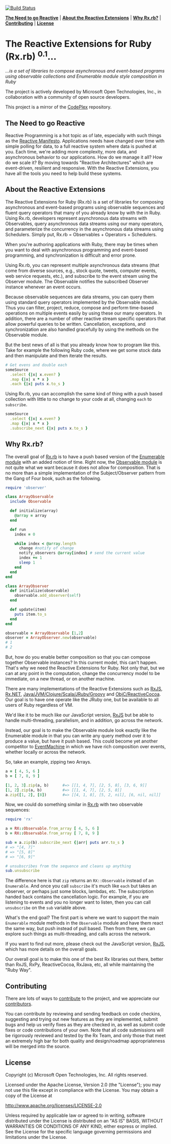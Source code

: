 [![Build Status](https://travis-ci.org/ReactiveX/Rx.rb.svg?branch=master)](https://travis-ci.org/ReactiveX/Rx.rb)

**[The Need to go Reactive](#the-need-to-go-reactive)** |
**[About the Reactive Extensions](#about-the-reactive-extensions)** |
**[Why Rx.rb?](#why-rxrb)** |
**[Contributing](#contributing)** |
**[License](#license)**

# The Reactive Extensions for Ruby (Rx.rb) <sup>0.1</sup>... #
*...is a set of libraries to compose asynchronous and event-based programs using observable collections and Enumerable module style composition in Ruby*

The project is actively developed by Microsoft Open Technologies, Inc., in collaboration with a community of open source developers.

This project is a mirror of the [CodePlex](http://rxrb.codeplex.com/) repository.

## The Need to go Reactive ##

Reactive Programming is a hot topic as of late, especially with such things as the [Reactive Manifesto](http://www.reactivemanifesto.org/).  Applications needs have changed over time with simple polling for data, to a full reactive system where data is pushed at you.  Each time, we're adding more complexity, more data, and asynchronous behavior to our applications.  How do we manage it all?  How do we scale it?  By moving towards "Reactive Architectures" which are event-driven, resilient and responsive.  With the Reactive Extensions, you have all the tools you need to help build these systems.

## About the Reactive Extensions ##

The Reactive Extensions for Ruby (Rx.rb) is a set of libraries for composing asynchronous and event-based programs using observable sequences and fluent query operators that many of you already know by with the  in Ruby. Using Rx.rb, developers represent asynchronous data streams with Observables, query asynchronous data streams using our many operators, and parameterize the concurrency in the asynchronous data streams using Schedulers. Simply put, Rx.rb = Observables + Operators + Schedulers.

When you're authoring applications with Ruby, there may be times when you want to deal with asynchronous programming and event-based programming, and synchronization is difficult and error prone.

Using Rx.rb, you can represent multiple asynchronous data streams (that come from diverse sources, e.g., stock quote, tweets, computer events, web service requests, etc.), and subscribe to the event stream using the Observer module. The Observable notifies the subscribed Observer instance whenever an event occurs.

Because observable sequences are data streams, you can query them using standard query operators implemented by the Observable module. Thus you can filter, project, reduce, compose and perform time-based operations on multiple events easily by using these our many operators. In addition, there are a number of other reactive stream specific operators that allow powerful queries to be written. Cancellation, exceptions, and synchronization are also handled gracefully by using the methods on the Observable module.

But the best news of all is that you already know how to program like this.  Take for example the following Ruby code, where we get some stock data and then manipulate and then iterate the results.

```ruby
# Get evens and double each
someSource
  .select {|x| x.even? }
  .map {|x| x * x }
  .each {|x| puts x.to_s }
```

Using Rx.rb, you can accomplish the same kind of thing with a push based collection with little to no change to your code at all, changing `each` to `subscribe`.

```ruby
someSource
  .select {|x| x.even? }
  .map {|x| x * x }
  .subscribe_next {|x| puts x.to_s }
```

## Why Rx.rb? ##

The overall goal of [Rx.rb](https://github.com/Reactive-Extensions/Rx.rb) is to have a push based version of the [Enumerable module](http://www.ruby-doc.org/core-2.1.0/Enumerable.html) with an added notion of time.  Right now, the [Observable module](http://ruby-doc.org/stdlib-1.9.3/libdoc/observer/rdoc/Observable.html) is not quite what we want because it does not allow for composition.  That is no more than a simple implementation of the Subject/Observer pattern from the Gang of Four book, such as the following.

```ruby
require 'observer'

class ArrayObservable
  include Observable

  def initialize(array)
    @array = array
  end

  def run
  	index = 0

  	while index < @array.length
      change #notify of change
      notify_observers @array[index] # send the current value
      index += 1
      sleep 1
  	end
  end
end

class ArrayObserver
  def initialize(observable)
    observable.add_observer(self)
  end

  def update(item)
  	puts item.to_s
  end
end

observable = ArrayObservable [1,2]
observer = ArrayObserver.new(observable)
# 1
# 2
```

But, how do you enable better composition so that you can compose together Observable instances?  In this current model, this can't happen.  That's why we need the Reactive Extensions for Ruby.  Not only that, but we can at any point in the computation, change the concurrency model to be immediate, on a new thread, or on another machine.

There are many implementations of the Reactive Extensions such as [RxJS](https://github.com/Reactive-Extensions/RxJS), [Rx.NET](https://github.com/reactive-extensions/rx.net), [Java/JVM/Clojure/Scala/JRuby/Groovy](https://github.com/Netflix/RxJava) and [ObjC/ReactiveCocoa](https://github.com/ReactiveCocoa/ReactiveCocoa).  Our goal is to have one operate like the JRuby one, but be available to all users of Ruby regardless of VM.

We'd like it to be much like our JavaScript version, [RxJS](https://github.com/Reactive-Extensions/RxJS) but be able to handle multi-threading, parallelism, and in addition, go across the network.

Instead, our goal is to make the Observable module look exactly like the Enumerable module in that you can write any query method over it to produce a value, but have it push based.  This could become yet another competitor to [EventMachine](http://rubyeventmachine.com/) in which we have rich composition over events, whether locally or across the network.

So, take an example, zipping two Arrays.

```ruby
a = [ 4, 5, 6 ]
b = [ 7, 8, 9 ]

[1, 2, 3].zip(a, b)      #=> [[1, 4, 7], [2, 5, 8], [3, 6, 9]]
[1, 2].zip(a, b)         #=> [[1, 4, 7], [2, 5, 8]]
a.zip([1, 2], [8])       #=> [[4, 1, 8], [5, 2, nil], [6, nil, nil]]
```

Now, we could do something similar in [Rx.rb](https://github.com/Reactive-Extensions/Rx.rb) with two observable sequences:

```ruby
require 'rx'

a = RX::Observable.from_array [ 4, 5, 6 ]
b = RX::Observable.from_array [ 7, 8, 9 ]

sub = a.zip(b).subscribe_next {|arr| puts arr.to_s }
# => "[4, 7]"
# => "[5, 8]"
# => "[6, 9]"

# unsubscribes from the sequence and cleans up anything
sub.unsubscribe
```

The difference here is that `zip` returns an `RX::Observable` instead of an `Enumerable`.  And once you call `subscribe` it's much like `each` but takes an observer, or perhaps just some blocks, lambdas, etc.  The subscription handed back contains the cancellation logic.  For example, if you are listening to events and you no longer want to listen, then you can call `unsubscribe` on the `sub` variable above.

What's the end goal?  The first part is where we want to support the main `Enumerable` module methods in the `Observable` module and have them react the same way, but push instead of pull based.  Then from there, we can explore such things as multi-threading, and calls across the network.

If you want to find out more, please check out the JavaScript version, [RxJS](https://github.com/Reactive-Extensions/RxJS), which has more details on the overall goals.  

Our overall goal is to make this one of the best Rx libraries out there, better than RxJS, RxPy, ReactiveCocoa, RxJava, etc, all while maintaining the "Ruby Way".

## Contributing ##

There are lots of ways to [contribute](https://github.com/Reactive-Extensions/Rx.rb/wiki/Contributing) to the project, and we appreciate our [contributors](https://github.com/Reactive-Extensions/Rx.rb/wiki/Contributors).

You can contribute by reviewing and sending feedback on code checkins, suggesting and trying out new features as they are implemented, submit bugs and help us verify fixes as they are checked in, as well as submit code fixes or code contributions of your own. Note that all code submissions will be rigorously reviewed and tested by the Rx Team, and only those that meet an extremely high bar for both quality and design/roadmap appropriateness will be merged into the source.

## License ##

Copyright (c) Microsoft Open Technologies, Inc.  All rights reserved.

Licensed under the Apache License, Version 2.0 (the "License"); you
may not use this file except in compliance with the License. You may
obtain a copy of the License at

http://www.apache.org/licenses/LICENSE-2.0

Unless required by applicable law or agreed to in writing, software
distributed under the License is distributed on an "AS IS" BASIS,
WITHOUT WARRANTIES OR CONDITIONS OF ANY KIND, either express or
implied. See the License for the specific language governing permissions
and limitations under the License.
